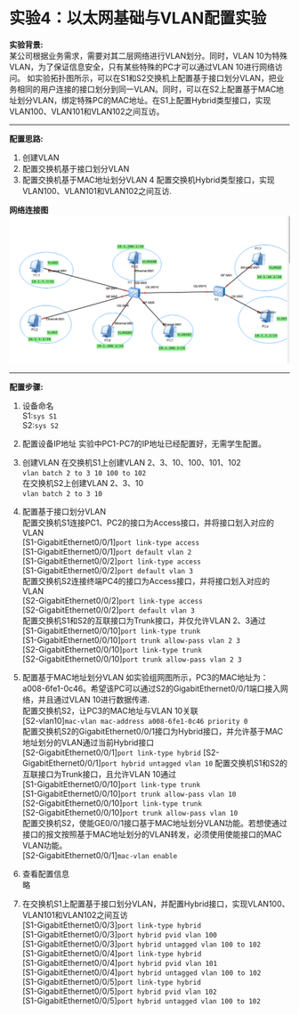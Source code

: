 # 实验4：以太网基础与VLAN配置实验
**实验背景:**  
某公司根据业务需求，需要对其二层网络进行VLAN划分。同时，VLAN 10为特殊VLAN，为了保证信息安全，只有某些特殊的PC才可以通过VLAN 10进行网络访问。
如实验拓扑图所示，可以在S1和S2交换机上配置基于接口划分VLAN，把业务相同的用户连接的接口划分到同一VLAN。同时，可以在S2上配置基于MAC地址划分VLAN，绑定特殊PC的MAC地址。在S1上配置Hybrid类型接口，实现VLAN100、VLAN101和VLAN102之间互访。

---
**配置思路:**
1. 创建VLAN
2. 配置交换机基于接口划分VLAN
3. 配置交换机基于MAC地址划分VLAN
4  配置交换机Hybrid类型接口，实现VLAN100、VLAN101和VLAN102之间互访.

**网络连接图**
![网络连接图](images/实验4：以太网基础与VLAN配置实验/01.png)


---
**配置步骤:**
1. 设备命名  
S1:`sys S1`  
S2:`sys S2`

2. 配置设备IP地址
实验中PC1-PC7的IP地址已经配置好，无需学生配置。

3. 创建VLAN
在交换机S1上创建VLAN 2、3、10、100、101、102  
`vlan batch 2 to 3 10 100 to 102`  
在交换机S2上创建VLAN 2、3、10  
`vlan batch 2 to 3 10`

4. 配置基于接口划分VLAN  
配置交换机S1连接PC1、PC2的接口为Access接口，并将接口划入对应的
VLAN  
[S1-GigabitEthernet0/0/1]`port link-type access`  
[S1-GigabitEthernet0/0/1]`port default vlan 2`  
[S1-GigabitEthernet0/0/2]`port link-type access`  
[S1-GigabitEthernet0/0/2]`port default vlan 3`  
配置交换机S2连接终端PC4的接口为Access接口，并将接口划入对应的VLAN  
[S2-GigabitEthernet0/0/2]`port link-type access`  
[S2-GigabitEthernet0/0/2]`port default vlan 3`  
配置交换机S1和S2的互联接口为Trunk接口，并仅允许VLAN 2、3通过  
[S1-GigabitEthernet0/0/10]`port link-type trunk`  
[S1-GigabitEthernet0/0/10]`port trunk allow-pass vlan 2 3`  
[S2-GigabitEthernet0/0/10]`port link-type trunk`  
[S2-GigabitEthernet0/0/10]`port trunk allow-pass vlan 2 3`  


1. 配置基于MAC地址划分VLAN
如实验组网图所示，PC3的MAC地址为：a008-6fe1-0c46。希望该PC可以通过S2的GigabitEthernet0/0/1端口接入网络，并且通过VLAN 10进行数据传递.  
配置交换机S2，让PC3的MAC地址与VLAN 10关联  
[S2-vlan10]`mac-vlan mac-address a008-6fe1-0c46 priority 0`  
配置交换机S2的GigabitEthernet0/0/1接口为Hybrid接口，并允许基于MAC地址划分的VLAN通过当前Hybrid接口  
[S2-GigabitEthernet0/0/1]`port link-type hybrid`
[S2-GigabitEthernet0/0/1]`port hybrid untagged vlan 10`
配置交换机S1和S2的互联接口为Trunk接口，且允许VLAN 10通过  
[S1-GigabitEthernet0/0/10]`port link-type trunk`  
[S1-GigabitEthernet0/0/10]`port trunk allow-pass vlan 10`  
[S2-GigabitEthernet0/0/10]`port link-type trunk`  
[S2-GigabitEthernet0/0/10]`port trunk allow-pass vlan 10`  
配置交换机S2，使能GE0/0/1接口基于MAC地址划分VLAN功能。若想使通过接口的报文按照基于MAC地址划分的VLAN转发，必须使用使能接口的MAC VLAN功能。  
[S2-GigabitEthernet0/0/1]`mac-vlan enable`  

6. 查看配置信息  
略

7. 在交换机S1上配置基于接口划分VLAN，并配置Hybrid接口，实现VLAN100、VLAN101和VLAN102之间互访  
[S1-GigabitEthernet0/0/3]`port link-type hybrid`  
[S1-GigabitEthernet0/0/3]`port hybrid pvid vlan 100`  
[S1-GigabitEthernet0/0/3]`port hybrid untagged vlan 100 to 102`  
[S1-GigabitEthernet0/0/4]`port link-type hybrid`  
[S1-GigabitEthernet0/0/4]`port hybrid pvid vlan 101`    
[S1-GigabitEthernet0/0/4]`port hybrid untagged vlan 100 to 102`  
[S1-GigabitEthernet0/0/5]`port link-type hybrid`  
[S1-GigabitEthernet0/0/5]`port hybrid pvid vlan 102`  
[S1-GigabitEthernet0/0/5]`port hybrid untagged vlan 100 to 102`

